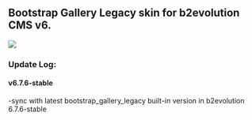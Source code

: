 ## Bootstrap Gallery Legacy skin for b2evolution CMS v6.

![](skinshot.png)

### Update Log:

#### v6.7.6-stable
-sync with latest bootstrap_gallery_legacy built-in version in b2evolution 6.7.6-stable

